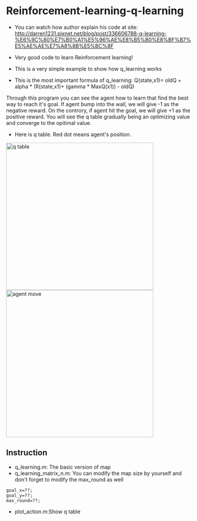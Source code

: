 # Reinforcement-learning-q-learning
* You can watch how author explain his code at site: http://darren1231.pixnet.net/blog/post/336606788-q-learning-%E6%9C%80%E7%B0%A1%E5%96%AE%E8%B5%B0%E8%BF%B7%E5%AE%AE%E7%A8%8B%E5%BC%8F
* Very good code to learn Reinforcement learning!
* This is a very simple example to show how q_learning works

* This is the most important formula of q_learning: 
    Q(state,x1)=  oldQ + alpha * (R(state,x1)+ (gamma * MaxQ(x1)) - oldQ)


Through this program you can see the agent how to learn that find the best way to
reach it's goal. If agent bump into the wall, we will give -1 as the
negative reward. On the controry, if agent hit the goal, we will give +1
as the positive reward. You will see the q table gradually being an
optimizing value and converge to the opitimal value.

* Here is q table. Red dot means agent's position.

<img src="./q table.png" width = "400" height = "400" alt="q table" align=center />
<img src="./agent move.png" width = "400" height = "400" alt="agent move" align=center />

## Instruction

* q_learning.m: The basic version of map
* q_learning_matrix_n.m: You can modify the map size by yourself and don't forget to modify the max_round as well

```
goal_x=??;
goal_y=??;
max_round=??;
```
* plot_action.m:Show q table


